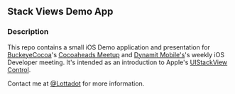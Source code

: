 ## Stack Views Demo App

### Description

This repo contains a small iOS Demo application and presentation for [BuckeyeCocoa](https://twitter.com/buckeyecocoa)'s [Cocoaheads Meetup](http://www.meetup.com/Buckeye-Cocoa/) and [Dynamit Mobile's](https://github.com/dynamit)'s weekly iOS Developer meeting. It's intended as an introduction to Apple's [UIStackView Control](https://developer.apple.com/library/ios/documentation/UserExperience/Conceptual/AutolayoutPG/LayoutUsingStackViews.html).

Contact me at [@Lottadot](https://twitter.com/lottadot/) for more information.
